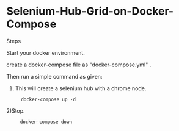 # Selenium-Hub-Grid-on-Docker-Compose


Steps

Start your docker environment.

create a docker-compose file as "docker-compose.yml" .

Then run a simple command as given:

1) This will create a selenium hub with a chrome node.

         docker-compose up -d
         
2)Stop.

         docker-compose down
